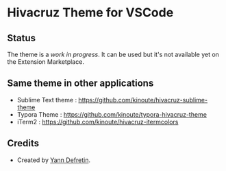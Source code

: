 # Hivacruz Theme for VSCode

## Status

The theme is a *work in progress*. It can be used but it's not available yet on the Extension Marketplace.

## Same theme in other applications

* Sublime Text theme : https://github.com/kinoute/hivacruz-sublime-theme
* Typora Theme : https://github.com/kinoute/typora-hivacruz-theme
* iTerm2 : https://github.com/kinoute/hivacruz-itermcolors

## Credits

* Created by [Yann Defretin](https://github.com/kinoute).

